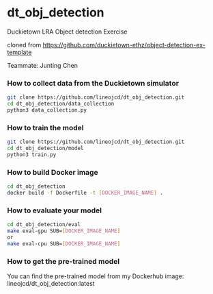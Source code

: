 # dt_obj_detection
Duckietown LRA Object detection Exercise

cloned from https://github.com/duckietown-ethz/object-detection-ex-template

Teammate: Junting Chen


### How to collect data from the Duckietown simulator
```bash
git clone https://github.com/lineojcd/dt_obj_detection.git
cd dt_obj_detection/data_collection
python3 data_collection.py
```

### How to train the model
```bash
git clone https://github.com/lineojcd/dt_obj_detection.git
cd dt_obj_detection/model
python3 train.py
```

### How to build Docker image
```bash
cd dt_obj_detection
docker build -f Dockerfile -t [DOCKER_IMAGE_NAME] .
```

### How to evaluate your model
```bash
cd dt_obj_detection/eval
make eval-gpu SUB=[DOCKER_IMAGE_NAME]
or 
make eval-cpu SUB=[DOCKER_IMAGE_NAME]
```

### How to get the pre-trained model
You can find the pre-trained model from my Dockerhub image: lineojcd/dt_obj_detection:latest
